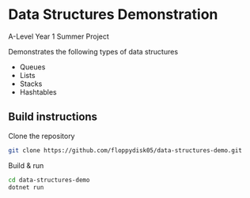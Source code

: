 # Data Structures Demonstration
A-Level Year 1 Summer Project

Demonstrates the following types of data structures
- Queues
- Lists
- Stacks
- Hashtables

## Build instructions
Clone the repository
```bash
git clone https://github.com/floppydisk05/data-structures-demo.git
```
Build & run
```bash
cd data-structures-demo
dotnet run
```